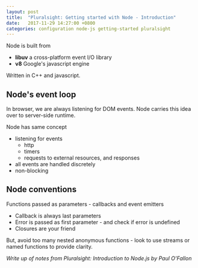 ```yaml
---
layout: post
title:  "Pluralsight: Getting started with Node - Introduction"
date:   2017-11-29 14:27:00 +0800
categories: configuration node-js getting-started pluralsight
---
```


Node is built from   

- **libuv** a cross-platform event I/O library
- **v8** Google's javascript engine

Written in C++ and javascript.

Node's event loop
---

In browser, we are always listening for DOM events. Node carries this idea over to server-side runtime.

Node has same concept

- listening for events    
    - http
    - timers
    - requests to external resources, and responses
- all events are handled discretely
- non-blocking

Node conventions
---

Functions passed as parameters - callbacks and event emitters

- Callback is always last parameters
- Error is passed as first parameter - and check if error is undefined
- Closures are your friend

But, avoid too many nested anonymous functions - look to use streams or named functions to provide clarity. 




*Write up of notes from Pluralsight: Introduction to Node.js by Paul O'Fallon*